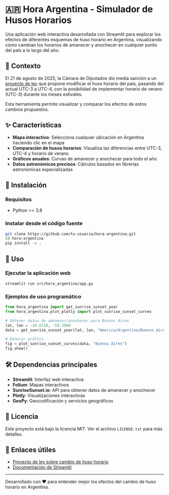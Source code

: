 # 🇦🇷 Hora Argentina - Simulador de Husos Horarios

Una aplicación web interactiva desarrollada con Streamlit para explorar los efectos de diferentes esquemas de huso horario en Argentina, visualizando cómo cambian los horarios de amanecer y anochecer en cualquier punto del país a lo largo del año.

## 📖 Contexto

El 21 de agosto de 2025, la Cámara de Diputados dio media sanción a un [proyecto de ley](https://www4.hcdn.gob.ar/dependencias/dsecretaria/Periodo2024/PDF2024/TP2024/1110-D-2024.pdf) que propone modificar el huso horario del país, pasando del actual UTC-3 a UTC-4, con la posibilidad de implementar horario de verano (UTC-3) durante los meses estivales.

Esta herramienta permite visualizar y comparar los efectos de estos cambios propuestos.

## ✨ Características

- **Mapa interactivo**: Selecciona cualquier ubicación en Argentina haciendo clic en el mapa
- **Comparación de husos horarios**: Visualiza las diferencias entre UTC-3, UTC-4 y horario de verano
- **Gráficos anuales**: Curvas de amanecer y anochecer para todo el año
- **Datos astronómicos precisos**: Cálculos basados en librerías astronómicas especializadas

## 🚀 Instalación

### Requisitos

- Python >= 3.8

### Instalar desde el código fuente

```bash
git clone https://github.com/tu-usuario/hora-argentina.git
cd hora-argentina
pip install -e .
```

## 🎯 Uso

### Ejecutar la aplicación web

```bash
streamlit run src/hora_argentina/app.py
```

### Ejemplos de uso programático

```python
from hora_argentina import get_sunrise_sunset_year
from hora_argentina.plot_plotly import plot_sunrise_sunset_curves

# Obtener datos de amanecer/anochecer para Buenos Aires
lat, lon = -34.6118, -58.3960
data = get_sunrise_sunset_year(lat, lon, "America/Argentina/Buenos_Aires")

# Generar gráfico
fig = plot_sunrise_sunset_curves(data, "Buenos Aires")
fig.show()
```

## 🛠️ Dependencias principales

- **Streamlit**: Interfaz web interactiva
- **Folium**: Mapas interactivos
- **SunriseSunset.io**: API para obtener datos de amanecer y anochecer
- **Plotly**: Visualizaciones interactivas
- **GeoPy**: Geocodificación y servicios geográficos

## 📄 Licencia

Este proyecto está bajo la licencia MIT. Ver el archivo `LICENSE.txt` para más detalles.

## 🔗 Enlaces útiles

- [Proyecto de ley sobre cambio de huso horario](https://www4.hcdn.gob.ar/dependencias/dsecretaria/Periodo2024/PDF2024/TP2024/1110-D-2024.pdf)
- [Documentación de Streamlit](https://docs.streamlit.io/)

---

Desarrollado con ❤️ para entender mejor los efectos del cambio de huso horario en Argentina.

